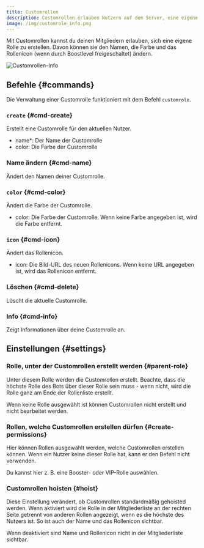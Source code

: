 ```yaml
---
title: Customrollen
description: Customrollen erlauben Nutzern auf dem Server, eine eigene Rolle zu erstellen.
image: /img/customrole_info.png
---
```


Mit Customrollen kannst du deinen Mitgliedern erlauben, sich eine eigene Rolle zu erstellen. Davon können sie den Namen, die Farbe und das Rollenicon (wenn durch Boostlevel freigeschaltet) ändern.

![Customrollen-Info](/img/customrole_info.png)

## Befehle {#commands}

Die Verwaltung einer Customrolle funktioniert mit dem Befehl `customrole`.

### `create` {#cmd-create}

Erstellt eine Customrolle für den aktuellen Nutzer.

- name*: Der Name der Customrolle
- color: Die Farbe der Customrolle

### Name ändern {#cmd-name}

<Command name="customrole name" slash="name:Neuer Name" message="<Neuer Name>"></Command>

Ändert den Namen deiner Customrolle.

### `color` {#cmd-color}

Ändert die Farbe der Customrolle.

- color: Die Farbe der Customrolle. Wenn keine Farbe angegeben ist, wird die Farbe entfernt.

### `icon` {#cmd-icon}

Ändert das Rollenicon.

- icon: Die Bild-URL des neuen Rollenicons. Wenn keine URL angegeben ist, wird das Rollenicon entfernt.

### Löschen {#cmd-delete}

<Command name="customrole delete"></Command>

Löscht die aktuelle Customrolle.

### Info {#cmd-info}

<Command name="customrole info"></Command>

Zeigt Informationen über deine Customrolle an.

## Einstellungen {#settings}

### Rolle, unter der Customrollen erstellt werden {#parent-role}

Unter diesem Rolle werden die Customrollen erstellt. Beachte, dass die höchste Rolle des Bots über dieser Rolle sein muss - wenn nicht, wird die Rolle ganz am Ende der Rollenliste erstellt.

Wenn keine Rolle ausgewählt ist können Customrollen nicht erstellt und nicht bearbeitet werden.

### Rollen, welche Customrollen erstellen dürfen {#create-permissions}

Hier können Rollen ausgewählt werden, welche Customrollen erstellen können. Wenn ein Nutzer keine dieser Rolle hat, kann er den Befehl nicht verwenden.

Du kannst hier z. B. eine Booster- oder VIP-Rolle auswählen.

### Customrollen hoisten {#hoist}

Diese Einstellung verändert, ob Customrollen standardmäßig gehoisted werden. Wenn aktiviert wird die Rolle in der Mitgliederliste an der rechten Seite getrennt von anderen Rollen angezeigt, wenn es die höchste des Nutzers ist. So ist auch der Name und das Rollenicon sichtbar.

Wenn deaktiviert sind Name und Rollenicon nicht in der Mitgliederliste sichtbar.
